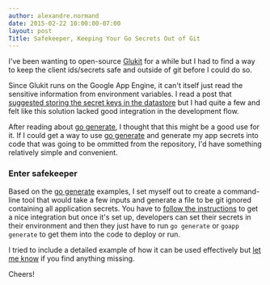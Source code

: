 ```yaml
---
author: alexandre.normand
date: 2015-02-22 10:00:00-07:00
layout: post
Title: Safekeeper, Keeping Your Go Secrets Out of Git
---
```


I've been wanting to open-source [Glukit](http://www.mygluk.it/) for a while but I had to find a way to keep the client ids/secrets safe and outside of git before I could do so. 

Since Glukit runs on the Google App Engine, it can't itself just read the sensitive information from environment variables. I read a post that [suggested storing the secret keys in the datastore](http://pseudony.ms/blags/secret-keys-gae.html) but I had quite a few and felt like this solution lacked good integration in the development flow. 

After reading about [go generate](http://blog.golang.org/generate), I thought that this might be a good use for it. If I could get a way to use [go generate](http://blog.golang.org/generate) and generate my app secrets into code that was going to be ommitted from the repository, I'd have something relatively simple and convenient. 

### Enter safekeeper
Based on the [go generate](http://blog.golang.org/generate) examples, I set myself out to create a command-line tool that would take a few inputs and generate a file to be git ignored containing all application secrets. You have to [follow the instructions](https://github.com/alexandre-normand/safekeeper/blob/master/README.md) to get a nice integration but once it's set up, developers can set their secrets in their environment and then they just have to run `go generate` or `goapp generate` to get them into the code to deploy or run. 

I tried to include a detailed example of how it can be used effectively but [let me know](mailto:alexandre.normand@mygluk.it) if you find anything missing.

Cheers!

